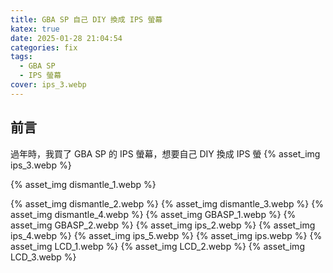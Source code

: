 ```yaml
---
title: GBA SP 自己 DIY 換成 IPS 螢幕
katex: true
date: 2025-01-28 21:04:54
categories: fix
tags:
  - GBA SP
  - IPS 螢幕
cover: ips_3.webp
---
```


## 前言

過年時，我買了 GBA SP 的 IPS 螢幕，想要自己 DIY 換成 IPS 螢
{% asset_img ips_3.webp %}

{% asset_img dismantle_1.webp %} 

{% asset_img dismantle_2.webp %} 
{% asset_img dismantle_3.webp %} 
{% asset_img dismantle_4.webp %} 
{% asset_img GBASP_1.webp %} 
{% asset_img GBASP_2.webp %} 
{% asset_img ips_2.webp %} 
{% asset_img ips_4.webp %} 
{% asset_img ips_5.webp %} 
{% asset_img ips.webp %} 
{% asset_img LCD_1.webp %} 
{% asset_img LCD_2.webp %} 
{% asset_img LCD_3.webp %}